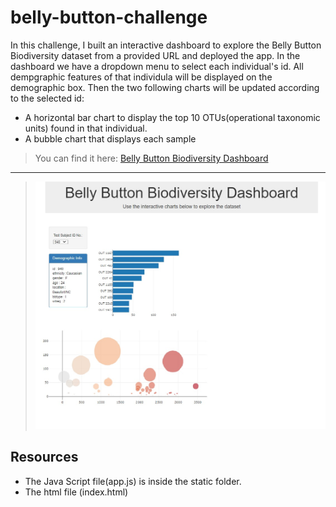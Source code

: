 # belly-button-challenge
 In this challenge, I built an interactive dashboard to explore the Belly Button Biodiversity dataset from a provided URL and
 deployed the app. In the dashboard we have a dropdown menu to select each individual's id. All dempgraphic features of that individula will be displayed on the demographic box. Then the two following charts will be updated according to the selected id:
 
 - A horizontal bar chart to display the top 10 OTUs(operational taxonomic units) found in that individual.
 - A bubble chart that displays each sample

> You can find it here: [Belly Button Biodiversity Dashboard](http://sara-arasteh.com/belly-button-challenge/) 
-------
> ![dashboard sample](dashboard.jpg)
> 
 

## Resources
- The Java Script file(app.js) is inside the static folder.
- The html file (index.html)
